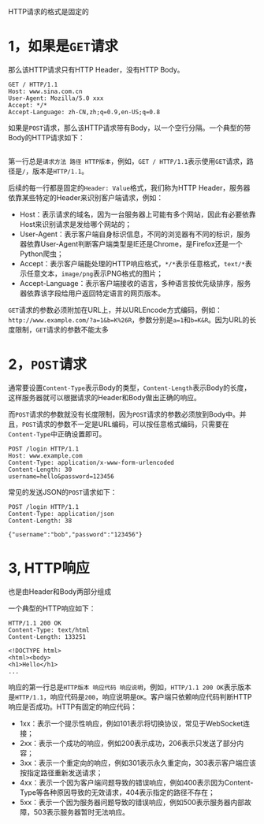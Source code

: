 HTTP请求的格式是固定的



# 1，如果是`GET`请求

那么该HTTP请求只有HTTP Header，没有HTTP Body。

```
GET / HTTP/1.1
Host: www.sina.com.cn
User-Agent: Mozilla/5.0 xxx
Accept: */*
Accept-Language: zh-CN,zh;q=0.9,en-US;q=0.8
```



如果是`POST`请求，那么该HTTP请求带有Body，以一个空行分隔。一个典型的带Body的HTTP请求如下：

```

```



第一行总是`请求方法 路径 HTTP版本`，例如，`GET / HTTP/1.1`表示使用`GET`请求，路径是`/`，版本是`HTTP/1.1`。

后续的每一行都是固定的`Header: Value`格式，我们称为HTTP Header，服务器依靠某些特定的Header来识别客户端请求，例如：

- Host：表示请求的域名，因为一台服务器上可能有多个网站，因此有必要依靠Host来识别请求是发给哪个网站的；
- User-Agent：表示客户端自身标识信息，不同的浏览器有不同的标识，服务器依靠User-Agent判断客户端类型是IE还是Chrome，是Firefox还是一个Python爬虫；
- Accept：表示客户端能处理的HTTP响应格式，`*/*`表示任意格式，`text/*`表示任意文本，`image/png`表示PNG格式的图片；
- Accept-Language：表示客户端接收的语言，多种语言按优先级排序，服务器依靠该字段给用户返回特定语言的网页版本。



`GET`请求的参数必须附加在URL上，并以URLEncode方式编码，例如：`http://www.example.com/?a=1&b=K%26R`，参数分别是`a=1`和`b=K&R`。因为URL的长度限制，`GET`请求的参数不能太多



# 2，`POST`请求

通常要设置`Content-Type`表示Body的类型，`Content-Length`表示Body的长度，这样服务器就可以根据请求的Header和Body做出正确的响应。

而`POST`请求的参数就没有长度限制，因为`POST`请求的参数必须放到Body中。并且，`POST`请求的参数不一定是URL编码，可以按任意格式编码，只需要在`Content-Type`中正确设置即可。

```
POST /login HTTP/1.1
Host: www.example.com
Content-Type: application/x-www-form-urlencoded
Content-Length: 30
username=hello&password=123456
```



常见的发送JSON的`POST`请求如下：

```
POST /login HTTP/1.1
Content-Type: application/json
Content-Length: 38

{"username":"bob","password":"123456"}
```





# 3,   HTTP响应

也是由Header和Body两部分组成

一个典型的HTTP响应如下：

```
HTTP/1.1 200 OK
Content-Type: text/html
Content-Length: 133251

<!DOCTYPE html>
<html><body>
<h1>Hello</h1>
...
```

响应的第一行总是`HTTP版本 响应代码 响应说明`，例如，`HTTP/1.1 200 OK`表示版本是`HTTP/1.1`，响应代码是`200`，响应说明是`OK`。客户端只依赖响应代码判断HTTP响应是否成功。HTTP有固定的响应代码：

- 1xx：表示一个提示性响应，例如101表示将切换协议，常见于WebSocket连接；
- 2xx：表示一个成功的响应，例如200表示成功，206表示只发送了部分内容；
- 3xx：表示一个重定向的响应，例如301表示永久重定向，303表示客户端应该按指定路径重新发送请求；
- 4xx：表示一个因为客户端问题导致的错误响应，例如400表示因为Content-Type等各种原因导致的无效请求，404表示指定的路径不存在；
- 5xx：表示一个因为服务器问题导致的错误响应，例如500表示服务器内部故障，503表示服务器暂时无法响应。